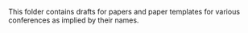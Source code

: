 This folder contains drafts for papers and paper templates for various conferences as implied by their names.
